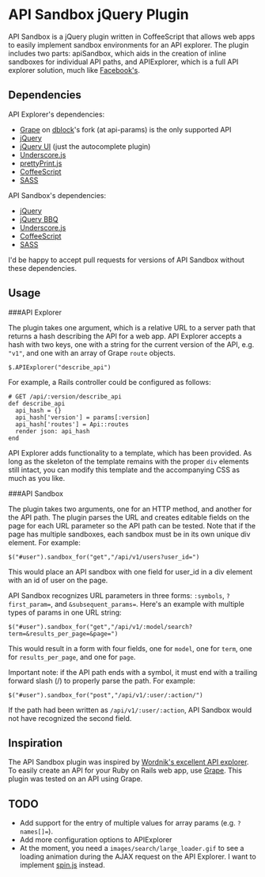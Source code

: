 API Sandbox jQuery Plugin
=========================

API Sandbox is a jQuery plugin written in CoffeeScript that allows web apps to easily implement sandbox environments for an API explorer. The plugin includes two parts: apiSandbox, which aids in the creation of inline sandboxes for individual API paths, and APIExplorer, which is a full API explorer solution, much like [Facebook's](https://developers.facebook.com/tools/explorer/).

Dependencies
------------

API Explorer's dependencies:

 * [Grape](https://github.com/dblock/grape/tree/api-params) on [dblock](https://github.com/dblock)'s fork (at api-params) is the only supported API
 * [jQuery](http://jquery.com/)
 * [jQuery UI](http://jqueryui.com/download) (just the autocomplete plugin)
 * [Underscore.js](http://documentcloud.github.com/underscore/)
 * [prettyPrint.js](https://github.com/jamespadolsey/prettyPrint.js)
 * [CoffeeScript](http://jashkenas.github.com/coffee-script/)
 * [SASS](http://sass-lang.com/)

API Sandbox's dependencies:

 * [jQuery](http://jquery.com/)
 * [jQuery BBQ](http://benalman.com/projects/jquery-bbq-plugin/)
 * [Underscore.js](http://documentcloud.github.com/underscore/)
 * [CoffeeScript](http://jashkenas.github.com/coffee-script/)
 * [SASS](http://sass-lang.com/)
 
I'd be happy to accept pull requests for versions of API Sandbox without these dependencies.

Usage
-----

###API Explorer

The plugin takes one argument, which is a relative URL to a server path that returns a hash describing the API for a web app. API Explorer accepts a hash with two keys, one with a string for the current version of the API, e.g. `"v1"`, and one with an array of Grape `route` objects.

    $.APIExplorer("describe_api")

For example, a Rails controller could be configured as follows:

    # GET /api/:version/describe_api
    def describe_api
      api_hash = {}
      api_hash['version'] = params[:version]
      api_hash['routes'] = Api::routes
      render json: api_hash
    end
    
API Explorer adds functionality to a template, which has been provided. As long as the skeleton of the template remains with the proper `div` elements still intact, you can modify this template and the accompanying CSS as much as you like.

###API Sandbox

The plugin takes two arguments, one for an HTTP method, and another for the API path. The plugin parses the URL and creates editable fields on the page for each URL parameter so the API path can be tested. Note that if the page has multiple sandboxes, each sandbox must be in its own unique div element.  For example:

    $("#user").sandbox_for("get","/api/v1/users?user_id=")

This would place an API sandbox with one field for user_id in a div element with an id of user on the page.

API Sandbox recognizes URL parameters in three forms: `:symbols`, `?first_param=`, and `&subsequent_params=`. Here's an example with multiple types of params in one URL string:

    $("#user").sandbox_for("get","/api/v1/:model/search?term=&results_per_page=&page=")

This would result in a form with four fields, one for `model`, one for `term`, one for `results_per_page`, and one for `page`.

Important note: if the API path ends with a symbol, it must end with a trailing forward slash (/) to properly parse the path. For example:

    $("#user").sandbox_for("post","/api/v1/:user/:action/")

If the path had been written as `/api/v1/:user/:action`, API Sandbox would not have recognized the second field.

Inspiration
-----------

The API Sandbox plugin was inspired by [Wordnik's excellent API explorer](http://developer.wordnik.com/docs). To easily create an API for your Ruby on Rails web app, use [Grape](https://github.com/intridea/grape). This plugin was tested on an API using Grape.

TODO
----

* Add support for the entry of multiple values for array params (e.g. `?names[]=`).
* Add more configuration options to APIExplorer
* At the moment, you need a `images/search/large_loader.gif` to see a loading animation during the AJAX request on the API Explorer. I want to implement [spin.js](http://fgnass.github.com/spin.js/) instead.